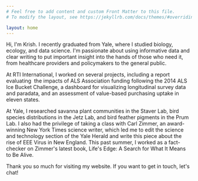 ```yaml
---
# Feel free to add content and custom Front Matter to this file.
# To modify the layout, see https://jekyllrb.com/docs/themes/#overriding-theme-defaults

layout: home
---
```



Hi, I'm Krish. I recently graduated from Yale, where I studied biology, ecology, and data science. I'm passionate about using informative data and clear writing to put important insight into the hands of those who need it, from healthcare providers and policymakers to the general public.

At RTI International, I worked on several projects, including a report evaluating  the impacts of ALS Association funding following the 2014 ALS Ice Bucket Challenge, a dashboard for visualizing longitudinal survey data and paradata, and an assessment of value-based purchasing uptake in eleven states.

At Yale, I researched savanna plant communities in the Staver Lab, bird species distributions in the Jetz Lab, and bird feather pigments in the Prum Lab. I also had the privilege of taking a class with Carl Zimmer, an award-winning New York Times science writer, which led me to edit the science and technology section of the Yale Herald and write this piece about the rise of EEE Virus in New England. This past summer, I worked as a fact-checker on Zimmer's latest book, Life's Edge: A Search for What It Means to Be Alive.

Thank you so much for visiting my website. If you want to get in touch, let's chat!